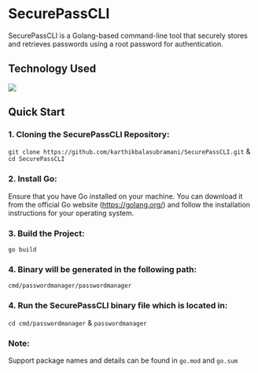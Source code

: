 # SecurePassCLI
SecurePassCLI is a Golang-based command-line tool that securely stores and retrieves passwords using a root password for authentication.

## Technology Used
<div>
  <img src = "https://img.shields.io/badge/Go-00ADD8?style=for-the-badge&logo=go&logoColor=white">
</div>

## Quick Start
### 1. Cloning the SecurePassCLI Repository:
  `git clone https://github.com/karthikbalasubramani/SecurePassCLI.git` &
  `cd SecurePassCLI`


### 2. Install Go:
Ensure that you have Go installed on your machine. You can download it from the official Go website (https://golang.org/) and follow the installation instructions for your operating system.


### 3. Build the Project:
  `go build`

### 4. Binary will be generated in the following path:
  `cmd/passwordmanager/passwordmanager`

### 4. Run the SecurePassCLI binary file which is located in:
`cd cmd/passwordmanager` & `passwordmanager`

### Note:
Support package names and details can be found in `go.mod` and `go.sum`

